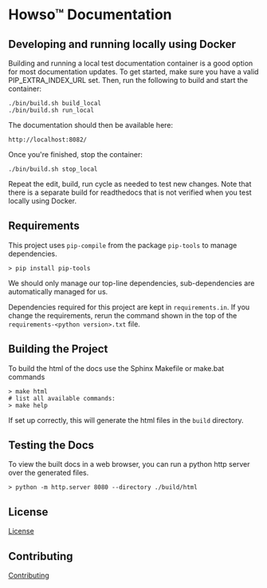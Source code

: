 # Howso&trade; Documentation

## Developing and running locally using Docker

Building and running a local test documentation container is a good
option for most documentation updates. To get started, make sure you have
a valid PIP_EXTRA_INDEX_URL set. Then, run the following to build and start
the container:

    ./bin/build.sh build_local
    ./bin/build.sh run_local

The documentation should then be available here:

    http://localhost:8082/

Once you're finished, stop the container:

    ./bin/build.sh stop_local

Repeat the edit, build, run cycle as needed to test new changes. Note
that there is a separate build for readthedocs that is not verified
when you test locally using Docker.

## Requirements

This project uses `pip-compile` from the package `pip-tools` to manage
dependencies.

    > pip install pip-tools

We should only manage our top-line dependencies, sub-dependencies are
automatically managed for us.

Dependencies required for this project are kept in `requirements.in`. If
you change the requirements, rerun the command shown in the top of
the `requirements-<python version>.txt` file.

## Building the Project

To build the html of the docs use the Sphinx Makefile or make.bat commands

    > make html
    # list all available commands:
    > make help

If set up correctly, this will generate the html files in the `build` directory.

## Testing the Docs

To view the built docs in a web browser, you can run a python http server over the generated files.

    > python -m http.server 8080 --directory ./build/html

## License

[License](LICENSE.txt)

## Contributing

[Contributing](CONTRIBUTING.md)